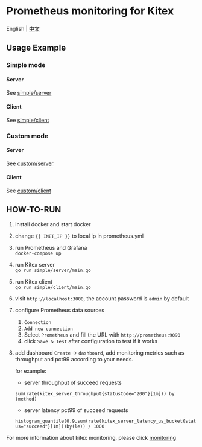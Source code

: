 # Prometheus monitoring for Kitex

English | [中文](./README_CN.md)

## Usage Example

### Simple mode

#### Server

See [simple/server](./simple/server)

#### Client

See [simple/client](./simple/client)

### Custom mode

#### Server

See [custom/server](./custom/server/)

#### Client

See [custom/client](./custom/client/)

## HOW-TO-RUN

1. install docker and start docker
2. change `{{ INET_IP }}` to local ip in prometheus.yml
3. run Prometheus and Grafana  
   `docker-compose up`
4. run Kitex server  
   `go run simple/server/main.go`
5. run Kitex client  
   `go run simple/client/main.go`
6. visit `http://localhost:3000`, the account password is `admin` by default
7. configure Prometheus data sources

   1. `Connection`
   2. `Add new connection`
   3. Select `Prometheus` and fill the URL with `http://prometheus:9090`
   4. click `Save & Test` after configuration to test if it works

8. add dashboard `Create` -> `dashboard`, add monitoring metrics such as throughput and pct99 according to your needs.

   for example:

   - server throughput of succeed requests

   `sum(rate(kitex_server_throughput{statusCode="200"}[1m])) by (method)`

   - server latency pct99 of succeed requests

   `histogram_quantile(0.9,sum(rate(kitex_server_latency_us_bucket{status="succeed"}[1m]))by(le)) / 1000`

For more information about kitex monitoring, please
click [monitoring](https://www.cloudwego.io/docs/kitex/tutorials/observability/monitoring/)

